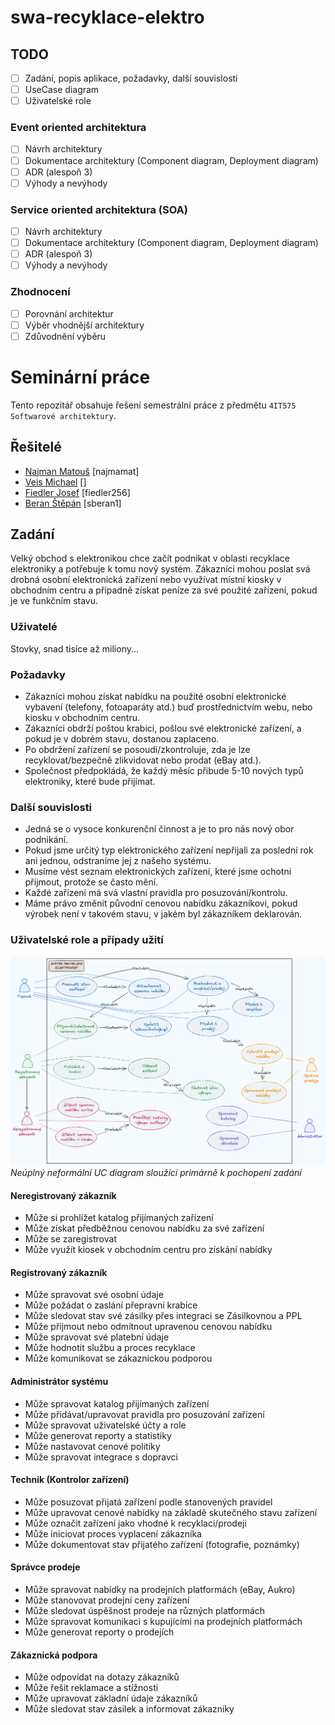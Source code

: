 # swa-recyklace-elektro

## TODO
- [ ] Zadání, popis aplikace, požadavky, další souvislosti
- [ ] UseCase diagram
- [ ] Uživatelské role

### Event oriented architektura
- [ ] Návrh architektury
- [ ] Dokumentace architektury (Component diagram, Deployment diagram)
- [ ] ADR (alespoň 3)
- [ ] Výhody a nevýhody

### Service oriented architektura (SOA)  
- [ ] Návrh architektury
- [ ] Dokumentace architektury (Component diagram, Deployment diagram)
- [ ] ADR (alespoň 3)
- [ ] Výhody a nevýhody

### Zhodnocení
- [ ] Porovnání architektur
- [ ] Výběr vhodnější architektury
- [ ] Zdůvodnění výběru

# Seminární práce
Tento repozitář obsahuje řešení semestrální práce z předmětu `4IT575 Softwarové architektury`.

## Řešitelé
- [Najman Matouš](https://github.com/najmamat) [najmamat]
- [Veis Michael](https://github.com/michaelveis) []
- [Fiedler Josef](https://github.com/fiedler256) [fiedler256]
- [Beran Štěpán](https://github.com/sberan1) [sberan1]

## Zadání
Velký obchod s elektronikou chce začít podnikat v oblasti recyklace elektroniky a potřebuje k tomu nový systém. Zákazníci mohou poslat svá drobná osobní elektronická zařízení nebo využívat místní kiosky v obchodním centru a případně získat peníze za své použité zařízení, pokud je ve funkčním stavu.

### Uživatelé
Stovky, snad tisíce až miliony...

### Požadavky
- Zákazníci mohou získat nabídku na použité osobní elektronické vybavení (telefony, fotoaparáty atd.) buď prostřednictvím webu, nebo kiosku v obchodním centru.
- Zákazníci obdrží poštou krabici, pošlou své elektronické zařízení, a pokud je v dobrém stavu, dostanou zaplaceno.
- Po obdržení zařízení se posoudí/zkontroluje, zda je lze recyklovat/bezpečně zlikvidovat nebo prodat (eBay atd.).
- Společnost předpokládá, že každý měsíc přibude 5-10 nových typů elektroniky, které bude přijímat.

### Další souvislosti
- Jedná se o vysoce konkurenční činnost a je to pro nás nový obor podnikání.
- Pokud jsme určitý typ elektronického zařízení nepřijali za poslední rok ani jednou, odstraníme jej z našeho systému.
- Musíme vést seznam elektronických zařízení, které jsme ochotni přijmout, protože se často mění.
- Každé zařízení má svá vlastní pravidla pro posuzování/kontrolu.
- Máme právo změnit původní cenovou nabídku zákazníkovi, pokud výrobek není v takovém stavu, v jakém byl zákazníkem deklarován.

### Uživatelské role a případy užití

![Use Case Diagram](diagrams/use-case/uc-diagram.png)
*Neúplný neformální UC diagram sloužící primárně k pochopení zadání*

#### Neregistrovaný zákazník
- Může si prohlížet katalog přijímaných zařízení
- Může získat předběžnou cenovou nabídku za své zařízení
- Může se zaregistrovat
- Může využít kiosek v obchodním centru pro získání nabídky

#### Registrovaný zákazník
- Může spravovat své osobní údaje
- Může požádat o zaslání přepravní krabice
- Může sledovat stav své zásilky přes integraci se Zásilkovnou a PPL
- Může přijmout nebo odmítnout upravenou cenovou nabídku
- Může spravovat své platební údaje
- Může hodnotit službu a proces recyklace
- Může komunikovat se zákaznickou podporou

#### Administrátor systému
- Může spravovat katalog přijímaných zařízení
- Může přidávat/upravovat pravidla pro posuzování zařízení
- Může spravovat uživatelské účty a role
- Může generovat reporty a statistiky
- Může nastavovat cenové politiky
- Může spravovat integrace s dopravci

#### Technik (Kontrolor zařízení)
- Může posuzovat přijatá zařízení podle stanovených pravidel
- Může upravovat cenové nabídky na základě skutečného stavu zařízení
- Může označit zařízení jako vhodné k recyklaci/prodeji
- Může iniciovat proces vyplacení zákazníka
- Může dokumentovat stav přijatého zařízení (fotografie, poznámky)

#### Správce prodeje
- Může spravovat nabídky na prodejních platformách (eBay, Aukro)
- Může stanovovat prodejní ceny zařízení
- Může sledovat úspěšnost prodeje na různých platformách
- Může spravovat komunikaci s kupujícími na prodejních platformách
- Může generovat reporty o prodejích

#### Zákaznická podpora
- Může odpovídat na dotazy zákazníků
- Může řešit reklamace a stížnosti
- Může upravovat základní údaje zákazníků
- Může sledovat stav zásilek a informovat zákazníky


